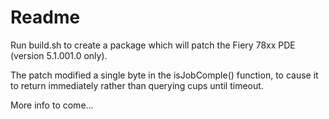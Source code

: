 Readme
======

Run build.sh to create a package which will patch the Fiery 78xx PDE (version 5.1.001.0 only).

The patch modified a single byte in the isJobComple() function, to cause it to return immediately 
rather than querying cups until timeout. 

More info to come...
